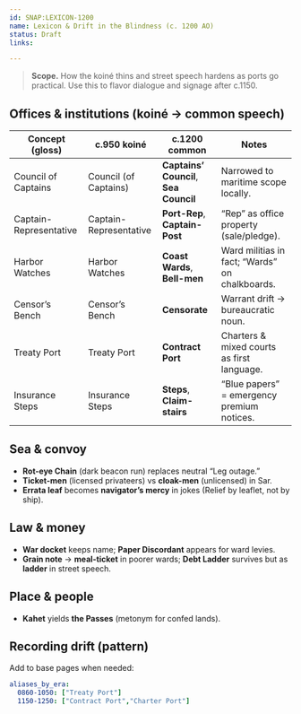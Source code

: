 ```yaml
---
id: SNAP:LEXICON-1200
name: Lexicon & Drift in the Blindness (c. 1200 AO)
status: Draft
links:

---
```


> **Scope.** How the koiné thins and street speech hardens as ports go practical. Use this to flavor dialogue and signage after c.1150.

## Offices & institutions (koiné → common speech)
| Concept (gloss) | c.950 koiné | **c.1200 common** | Notes |
|---|---|---|---|
| Council of Captains | Council (of Captains) | **Captains’ Council**, **Sea Council** | Narrowed to maritime scope locally. 
| Captain-Representative | Captain-Representative | **Port-Rep**, **Captain-Post** | “Rep” as office property (sale/pledge). |
| Harbor Watches | Harbor Watches | **Coast Wards**, **Bell-men** | Ward militias in fact; “Wards” on chalkboards. 
| Censor’s Bench | Censor’s Bench | **Censorate** | Warrant drift → bureaucratic noun. |
| Treaty Port | Treaty Port | **Contract Port** | Charters & mixed courts as first language. |
| Insurance Steps | Insurance Steps | **Steps**, **Claim-stairs** | “Blue papers” = emergency premium notices. |

## Sea & convoy
- **Rot-eye Chain** (dark beacon run) replaces neutral “Leg outage.”  
- **Ticket-men** (licensed privateers) vs **cloak-men** (unlicensed) in Sar.  
- **Errata leaf** becomes **navigator’s mercy** in jokes (Relief by leaflet, not by ship).

## Law & money
- **War docket** keeps name; **Paper Discordant** appears for ward levies.  
- **Grain note** → **meal-ticket** in poorer wards; **Debt Ladder** survives but as **ladder** in street speech.

## Place & people
- **Kahet** yields **the Passes** (metonym for confed lands).

## Recording drift (pattern)
Add to base pages when needed:
```yaml
aliases_by_era:
  0860-1050: ["Treaty Port"]
  1150-1250: ["Contract Port","Charter Port"]
